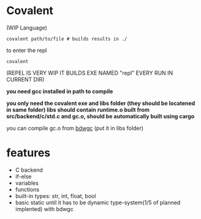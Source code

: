 # Covalent
(WIP Language)
```
covalent path/to/file # builds results in ./
```

to enter the repl
```
covalent
```
(REPEL IS VERY WIP IT BUILDS EXE NAMED "repl" EVERY RUN IN CURRENT DIR)

**you need gcc installed in path to compile**

**you only need the covalent exe and libs folder (they should be locatened in same folder) libs should contain runtime.o built from src/backend/c/std.c and gc.o, should be automatically built using cargo**

you can compile gc.o from [bdwgc](https://github.com/ivmai/bdwgc) (put it in libs folder) 

# features
- C backend
- if-else
- variables
- functions
- built-in types: str, int, float, bool
- basic static until it has to be dynamic type-system(1/5 of planned implented) with bdwgc
